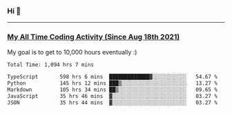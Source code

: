 ### Hi 🙂

---

### <a href="https://wakatime.com/@Eroxl">My All Time Coding Activity (Since Aug 18th 2021)</a>
My goal is to get to 10,000 hours eventually :)
<!--START_SECTION:waka-->

```txt
Total Time: 1,094 hrs 7 mins

TypeScript       598 hrs 6 mins  █████████████▓░░░░░░░░░░░   54.67 %
Python           145 hrs 12 mins ███▒░░░░░░░░░░░░░░░░░░░░░   13.27 %
Markdown         105 hrs 34 mins ██▒░░░░░░░░░░░░░░░░░░░░░░   09.65 %
JavaScript       35 hrs 46 mins  ▓░░░░░░░░░░░░░░░░░░░░░░░░   03.27 %
JSON             35 hrs 44 mins  ▓░░░░░░░░░░░░░░░░░░░░░░░░   03.27 %
```

<!--END_SECTION:waka-->
